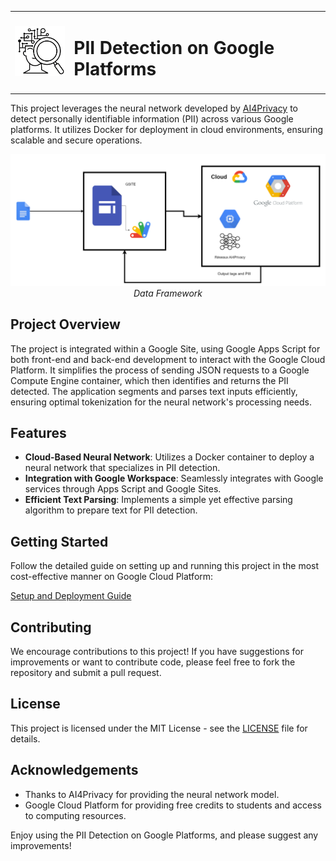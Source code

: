 <table>
  <tr>
    <td><img src="Imgs\Icon_AI_detection.png" alt="Project Icon" width="100"></td>
    <td><h1>PII Detection on Google Platforms</h1></td>
  </tr>
</table>

This project leverages the neural network developed by [AI4Privacy](https://ai4privacy.com/) to detect personally identifiable information (PII) across various Google platforms. It utilizes Docker for deployment in cloud environments, ensuring scalable and secure operations.

<p align="center">
  <img src="Imgs/PII_cloud.png" alt="Data Framework">
  <br>
  <em>Data Framework</em>
</p>

## Project Overview

The project is integrated within a Google Site, using Google Apps Script for both front-end and back-end development to interact with the Google Cloud Platform. It simplifies the process of sending JSON requests to a Google Compute Engine container, which then identifies and returns the PII detected. The application segments and parses text inputs efficiently, ensuring optimal tokenization for the neural network's processing needs.

## Features

- **Cloud-Based Neural Network**: Utilizes a Docker container to deploy a neural network that specializes in PII detection.
- **Integration with Google Workspace**: Seamlessly integrates with Google services through Apps Script and Google Sites.
- **Efficient Text Parsing**: Implements a simple yet effective parsing algorithm to prepare text for PII detection.

## Getting Started

Follow the detailed guide on setting up and running this project in the most cost-effective manner on Google Cloud Platform:

[Setup and Deployment Guide](Tutorial.md)

## Contributing

We encourage contributions to this project! If you have suggestions for improvements or want to contribute code, please feel free to fork the repository and submit a pull request.

## License

This project is licensed under the MIT License - see the [LICENSE](LICENSE) file for details.

## Acknowledgements

- Thanks to AI4Privacy for providing the neural network model.
- Google Cloud Platform for providing free credits to students and access to computing resources.

Enjoy using the PII Detection on Google Platforms, and please suggest any improvements!
